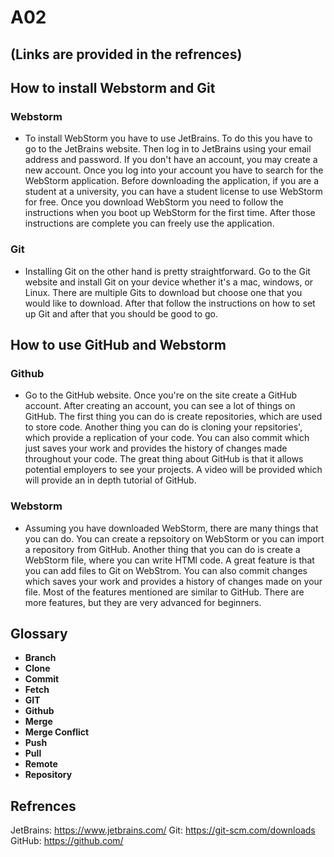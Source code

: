 # A02

## (Links are provided in the refrences)

## How to install Webstorm and Git 
### Webstorm
- To install WebStorm you have to use JetBrains. To do this you have to go to the JetBrains website. Then log in to JetBrains using your email address and password. If you don't have an account, you may create a new account. Once you log into your account you have to search for the WebStorm application. Before downloading the application, if you are a student at a university, you can have a student license to use WebStorm for free. Once you download WebStorm you need to follow the instructions when you boot up WebStorm for the first time. After those instructions are complete you can freely use the application.
### Git
- Installing Git on the other hand is pretty straightforward. Go to the Git website and install Git on your device whether it's a mac, windows, or Linux. There are multiple Gits to download but choose one that you would like to download. After that follow the instructions on how to set up Git and after that you should be good to go.

## How to use GitHub and Webstorm
### Github
- Go to the GitHub website. Once you're on the site create a GitHub account. After creating an account, you can see a lot of things on GitHub. The first thing you can do is create repositories, which are used to store code. Another thing you can do is cloning your repsitories', which provide a replication of your code. You can also commit which just saves your work and provides the history of changes made throughout your code. The great thing about GitHub is that it allows potential employers to see your projects. A video will be provided which will provide an in depth tutorial of GitHub.
### Webstorm
- Assuming you have downloaded WebStorm, there are many things that you can do. You can create a repsoitory on WebStorm or you can import a repository from GitHub. Another thing that you can do is create a WebStorm file, where you can write HTMl code. A great feature is that you can add files to Git on WebStrom. You can also commit changes which saves your work and provides a history of changes made on your file. Most of the features mentioned are similar to GitHub. There are more features, but they are very advanced for beginners. 

## Glossary
- **Branch**
- **Clone**
- **Commit**
- **Fetch**
- **GIT**
- **Github**
- **Merge**
- **Merge Conflict**
- **Push**
- **Pull**
- **Remote**
- **Repository**

## Refrences
JetBrains: https://www.jetbrains.com/
Git: https://git-scm.com/downloads
GitHub: https://github.com/
